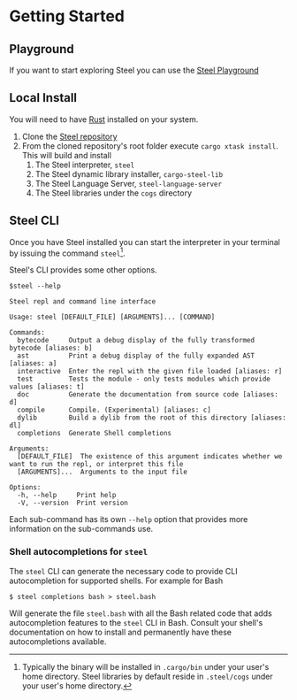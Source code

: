 # Getting Started

## Playground

If you want to start exploring Steel you can use the [Steel
Playground](https://mattwparas.github.io/steel-playground/dev)

## Local Install

You will need to have [Rust](https://www.rust-lang.org/tools/install)
installed on your system.

1. Clone the [Steel repository](https://github.com/mattwparas/steel)
1. From the cloned repository's root folder execute `cargo xtask
   install`. This will build and install
    1. The Steel interpreter, `steel`
    1. The Steel dynamic library installer, `cargo-steel-lib`
    1. The Steel Language Server, `steel-language-server`
    1. The Steel libraries under the `cogs` directory


## Steel CLI

Once you have Steel installed you can start the interpreter in your
terminal by issuing the command `steel`[^path-note].

[^path-note]: Typically the binary will be installed in `.cargo/bin`
under your user's home directory. Steel libraries by default reside in
`.steel/cogs` under your user's home directory.


Steel's CLI provides some other options.

```
$steel --help

Steel repl and command line interface

Usage: steel [DEFAULT_FILE] [ARGUMENTS]... [COMMAND]

Commands:
  bytecode     Output a debug display of the fully transformed bytecode [aliases: b]
  ast          Print a debug display of the fully expanded AST [aliases: a]
  interactive  Enter the repl with the given file loaded [aliases: r]
  test         Tests the module - only tests modules which provide values [aliases: t]
  doc          Generate the documentation from source code [aliases: d]
  compile      Compile. (Experimental) [aliases: c]
  dylib        Build a dylib from the root of this directory [aliases: dl]
  completions  Generate Shell completions

Arguments:
  [DEFAULT_FILE]  The existence of this argument indicates whether we want to run the repl, or interpret this file
  [ARGUMENTS]...  Arguments to the input file

Options:
  -h, --help     Print help
  -V, --version  Print version
```

Each sub-command has its own `--help` option that provides more
information on the sub-commands use.


### Shell autocompletions for `steel`

The `steel` CLI can generate the necessary code to provide CLI
autocompletion for supported shells. For example for Bash

```
$ steel completions bash > steel.bash
```

Will generate the file `steel.bash` with all the Bash related code
that adds autocompletion features to the `steel` CLI in Bash. Consult
your shell's documentation on how to install and permanently have
these autocompletions available.
